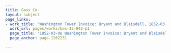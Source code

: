 ```yaml
---
title: Gass Co.
layout: subject
page_links:
- work_title: 'Washington Tower Invoice: Bryant and Blaisdell, 1852-03-08'
  work_url: pages/works/box-12-042-p1
  page_title: '1852-03-08 Washington Tower Invoice: Bryant and Blaisdell (verso)'
  page_anchor: page-1262231

---
```

